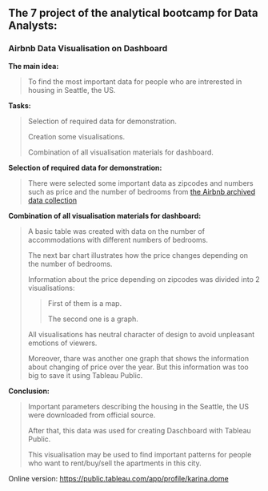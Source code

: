 ## The 7 project of the analytical bootcamp for Data Analysts:
### Airbnb Data Visualisation on Dashboard

**The main idea:**
>To find the most important data for people who are intrerested in housing in Seattle, the US.

**Tasks:**
>Selection of required data for demonstration.
>
>Creation some visualisations.
>
>Combination of all visualisation materials for dashboard.

**Selection of required data for demonstration:**
>There were selected some important data as zipcodes and numbers such as price and the number of bedrooms from [the Airbnb archived data collection](https://insideairbnb.com/get-the-data/)

**Combination of all visualisation materials for dashboard:**
>A basic table was created with data on the number of accommodations with different numbers of bedrooms.
>
>The next bar chart illustrates how the price changes depending on the number of bedrooms.
>
>Information about the price depending on zipcodes was divided into 2 visualisations:
>>First of them is a map.
>>
>>The second one is a graph.
>
>All visualisations has neutral character of design to avoid unpleasant emotions of viewers.
>
>Moreover, thare was another one graph that shows the information about changing of price over the year. But this information was too big to save it using Tableau Public.

**Conclusion:**
>Important parameters describing the housing in the Seattle, the US were downloaded from official source.
>
>After that, this data was used for creating Daschboard with Tableau Public.
>
>This visualisation may be used to find important patterns for people who want to rent/buy/sell the apartments in this city.

Online version: https://public.tableau.com/app/profile/karina.dome
